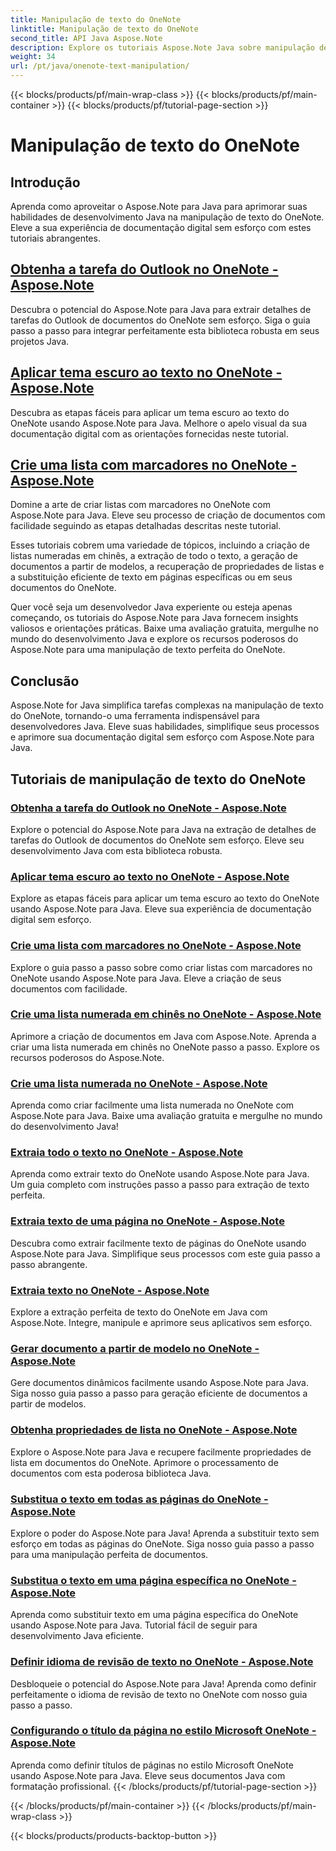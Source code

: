 ```yaml
---
title: Manipulação de texto do OneNote
linktitle: Manipulação de texto do OneNote
second_title: API Java Aspose.Note
description: Explore os tutoriais Aspose.Note Java sobre manipulação de texto do OneNote. Explore métodos eficientes para tarefas como extração de texto, aplicação de temas, criação de listas e muito mais.
weight: 34
url: /pt/java/onenote-text-manipulation/
---
```


{{< blocks/products/pf/main-wrap-class >}}
{{< blocks/products/pf/main-container >}}
{{< blocks/products/pf/tutorial-page-section >}}

# Manipulação de texto do OneNote


## Introdução

Aprenda como aproveitar o Aspose.Note para Java para aprimorar suas habilidades de desenvolvimento Java na manipulação de texto do OneNote. Eleve a sua experiência de documentação digital sem esforço com estes tutoriais abrangentes.

##  [Obtenha a tarefa do Outlook no OneNote - Aspose.Note](./get-outlook-task/)
Descubra o potencial do Aspose.Note para Java para extrair detalhes de tarefas do Outlook de documentos do OneNote sem esforço. Siga o guia passo a passo para integrar perfeitamente esta biblioteca robusta em seus projetos Java.

## [Aplicar tema escuro ao texto no OneNote - Aspose.Note](./apply-dark-theme/)
Descubra as etapas fáceis para aplicar um tema escuro ao texto do OneNote usando Aspose.Note para Java. Melhore o apelo visual da sua documentação digital com as orientações fornecidas neste tutorial.

## [Crie uma lista com marcadores no OneNote - Aspose.Note](./create-bulleted-list/)
Domine a arte de criar listas com marcadores no OneNote com Aspose.Note para Java. Eleve seu processo de criação de documentos com facilidade seguindo as etapas detalhadas descritas neste tutorial.

Esses tutoriais cobrem uma variedade de tópicos, incluindo a criação de listas numeradas em chinês, a extração de todo o texto, a geração de documentos a partir de modelos, a recuperação de propriedades de listas e a substituição eficiente de texto em páginas específicas ou em seus documentos do OneNote.

Quer você seja um desenvolvedor Java experiente ou esteja apenas começando, os tutoriais do Aspose.Note para Java fornecem insights valiosos e orientações práticas. Baixe uma avaliação gratuita, mergulhe no mundo do desenvolvimento Java e explore os recursos poderosos do Aspose.Note para uma manipulação de texto perfeita do OneNote.

## Conclusão
Aspose.Note for Java simplifica tarefas complexas na manipulação de texto do OneNote, tornando-o uma ferramenta indispensável para desenvolvedores Java. Eleve suas habilidades, simplifique seus processos e aprimore sua documentação digital sem esforço com Aspose.Note para Java.
## Tutoriais de manipulação de texto do OneNote
### [Obtenha a tarefa do Outlook no OneNote - Aspose.Note](./get-outlook-task/)
Explore o potencial do Aspose.Note para Java na extração de detalhes de tarefas do Outlook de documentos do OneNote sem esforço. Eleve seu desenvolvimento Java com esta biblioteca robusta.
### [Aplicar tema escuro ao texto no OneNote - Aspose.Note](./apply-dark-theme/)
Explore as etapas fáceis para aplicar um tema escuro ao texto do OneNote usando Aspose.Note para Java. Eleve sua experiência de documentação digital sem esforço.
### [Crie uma lista com marcadores no OneNote - Aspose.Note](./create-bulleted-list/)
Explore o guia passo a passo sobre como criar listas com marcadores no OneNote usando Aspose.Note para Java. Eleve a criação de seus documentos com facilidade.
### [Crie uma lista numerada em chinês no OneNote - Aspose.Note](./create-chinese-numbered-list/)
Aprimore a criação de documentos em Java com Aspose.Note. Aprenda a criar uma lista numerada em chinês no OneNote passo a passo. Explore os recursos poderosos do Aspose.Note.
### [Crie uma lista numerada no OneNote - Aspose.Note](./create-numbered-list/)
Aprenda como criar facilmente uma lista numerada no OneNote com Aspose.Note para Java. Baixe uma avaliação gratuita e mergulhe no mundo do desenvolvimento Java!
### [Extraia todo o texto no OneNote - Aspose.Note](./extract-all-text/)
Aprenda como extrair texto do OneNote usando Aspose.Note para Java. Um guia completo com instruções passo a passo para extração de texto perfeita.
### [Extraia texto de uma página no OneNote - Aspose.Note](./extract-text-from-a-page/)
Descubra como extrair facilmente texto de páginas do OneNote usando Aspose.Note para Java. Simplifique seus processos com este guia passo a passo abrangente.
### [Extraia texto no OneNote - Aspose.Note](./extract-text/)
Explore a extração perfeita de texto do OneNote em Java com Aspose.Note. Integre, manipule e aprimore seus aplicativos sem esforço.
### [Gerar documento a partir de modelo no OneNote - Aspose.Note](./generate-document-from-template/)
Gere documentos dinâmicos facilmente usando Aspose.Note para Java. Siga nosso guia passo a passo para geração eficiente de documentos a partir de modelos.
### [Obtenha propriedades de lista no OneNote - Aspose.Note](./get-list-properties/)
Explore o Aspose.Note para Java e recupere facilmente propriedades de lista em documentos do OneNote. Aprimore o processamento de documentos com esta poderosa biblioteca Java.
### [Substitua o texto em todas as páginas do OneNote - Aspose.Note](./replace-text-on-all-pages/)
Explore o poder do Aspose.Note para Java! Aprenda a substituir texto sem esforço em todas as páginas do OneNote. Siga nosso guia passo a passo para uma manipulação perfeita de documentos.
### [Substitua o texto em uma página específica no OneNote - Aspose.Note](./replace-text-on-particular-page/)
Aprenda como substituir texto em uma página específica do OneNote usando Aspose.Note para Java. Tutorial fácil de seguir para desenvolvimento Java eficiente.
### [Definir idioma de revisão de texto no OneNote - Aspose.Note](./set-proofing-language-for-text/)
Desbloqueie o potencial do Aspose.Note para Java! Aprenda como definir perfeitamente o idioma de revisão de texto no OneNote com nosso guia passo a passo.
### [Configurando o título da página no estilo Microsoft OneNote - Aspose.Note](./setting-page-title-in-microsoft-onenote-style/)
Aprenda como definir títulos de páginas no estilo Microsoft OneNote usando Aspose.Note para Java. Eleve seus documentos Java com formatação profissional.
{{< /blocks/products/pf/tutorial-page-section >}}

{{< /blocks/products/pf/main-container >}}
{{< /blocks/products/pf/main-wrap-class >}}

{{< blocks/products/products-backtop-button >}}
